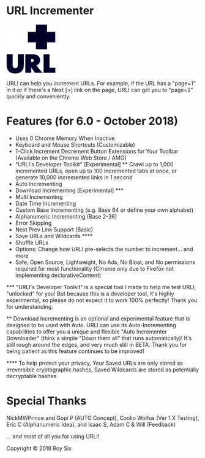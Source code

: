 # URL Incrementer

![URL Incrementer](_assets/img/darku/128.png?raw=true "URL Incrementer")

URLI can help you increment URLs. For example, if the URL has a "page=1" in it or if there's a Next [>] link on the page, URLI can get you to "page=2" quickly and conveniently.

# Features (for 6.0 - October 2018)
- Uses 0 Chrome Memory When Inactive
- Keyboard and Mouse Shortcuts (Customizable)
- 1-Click Increment Decrement Button Extensions for Your Toolbar (Available on the Chrome Web Store / AMO)
- "URLI's Developer Toolkit" [Experimental] ** Crawl up to 1,000 incremented URLs, open up to 100 incremented tabs at once, or generate 10,000 incremented links in 1 second
- Auto Incrementing
- Download Incrementing [Experimental] ***
- Multi Incrementing
- Date Time Incrementing
- Custom Base Incrementing (e.g. Base 64 or define your own alphabet)
- Alphanumeric Incrementing (Base 2-36)
- Error Skipping
- Next Prev Link Support (Basic)
- Save URLs and Wildcards ****
- Shuffle URLs
- Options: Change how URLI pre-selects the number to increment... and more
- Safe, Open Source, Lightweight, No Ads, No Bloat, and No permissions required for most functionality (Chrome only due to Firefox not implementing declarativeContent)

*** "URLI's Developer Toolkit" is a special tool I made to help me test URLI, "unlocked" for you! But because this is a developer tool, it's highly experimental, so please do not expect it to work 100% perfectly! Thank you for understanding. 

** Download Incrementing is an optional and experimental feature that is designed to be used with Auto. URLI can use its Auto-Incrementing capabilities to offer you a unique and flexible "Auto Incrementer Downloader" (think a simple "Down them all" that runs automatically)! It's still rough around the edges, and very much still in BETA. Thank you for being patient as this feature continues to be improved!

**** To help protect your privacy, Your Saved URLs are only stored as irreversible cryptographic hashes, Saved Wildcards are stored as potentially decryptable hashes

# Special Thanks
NickMWPrince and Gopi P (AUTO Concept), Coolio Wolfus (Ver 1.X Testing), Eric C (Alphanumeric Idea), and Isaac S, Adam C & Will (Feedback)

... and most of all you for using URLI!

Copyright © 2018 Roy Six